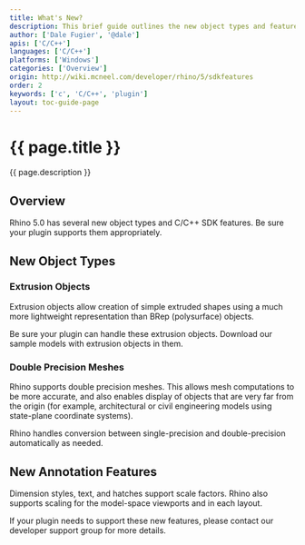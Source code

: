 ```yaml
---
title: What's New?
description: This brief guide outlines the new object types and features in the Rhino C/C++ SDK.
author: ['Dale Fugier', '@dale']
apis: ['C/C++']
languages: ['C/C++']
platforms: ['Windows']
categories: ['Overview']
origin: http://wiki.mcneel.com/developer/rhino/5/sdkfeatures
order: 2
keywords: ['c', 'C/C++', 'plugin']
layout: toc-guide-page
---
```


# {{ page.title }}

{{ page.description }}

## Overview

Rhino 5.0 has several new object types and C/C++ SDK features.  Be sure your plugin supports them appropriately.

## New Object Types

### Extrusion Objects

Extrusion objects allow creation of simple extruded shapes using a much more lightweight representation than BRep (polysurface) objects.

Be sure your plugin can handle these extrusion objects.  Download our sample models with extrusion objects in them.

### Double Precision Meshes

Rhino supports double precision meshes.  This allows mesh computations to be more accurate, and also enables display of objects that are very far from the origin (for example, architectural or civil engineering models using state-plane coordinate systems).

Rhino handles conversion between single-precision and double-precision automatically as needed.

## New Annotation Features

Dimension styles, text, and hatches support scale factors.  Rhino also supports scaling for the model-space viewports and in each layout.

If your plugin needs to support these new features, please contact our developer support group for more details.
